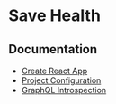 # Save Health

## Documentation
- [Create React App](/documentation/create-react-app.md)
- [Project Configuration](/documentation/config.md)
- [GraphQL Introspection](/documentation/introspection.md)
